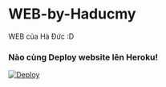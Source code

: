# WEB-by-Haducmy
WEB của Hà Đức :D

### Nào cùng Deploy website lên Heroku!
[![Deploy](https://www.herokucdn.com/deploy/button.png)](https://heroku.com/deploy?template=https://github.com/Karamel2002/WEB-by-Haducmy)
